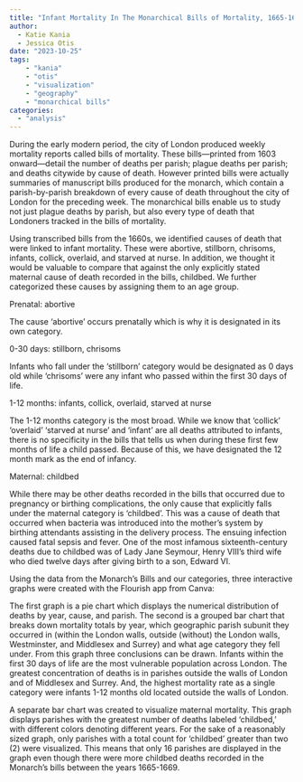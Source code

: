 ```yaml
---
title: "Infant Mortality In The Monarchical Bills of Mortality, 1665-1669"
author:
  - Katie Kania
  - Jessica Otis
date: "2023-10-25"
tags: 
    - "kania"
    - "otis"
    - "visualization"
    - "geography"
    - "monarchical bills"
categories: 
  - "analysis"
---
```


During the early modern period, the city of London produced weekly mortality reports called bills of mortality. These bills—printed from 1603 onward—detail the number of deaths per parish; plague deaths per parish; and deaths citywide by cause of death. However printed bills were actually summaries of manuscript bills produced for the monarch, which contain a parish-by-parish breakdown of every cause of death throughout the city of London for the preceding week. The monarchical bills enable us to study not just plague deaths by parish, but also every type of death that Londoners tracked in the bills of mortality.

Using transcribed bills from the 1660s, we identified causes of death that were linked to infant mortality. These were abortive, stillborn, chrisoms, infants, collick, overlaid, and starved at nurse. In addition, we thought it would be valuable to compare that against the only explicitly stated maternal cause of death recorded in the bills, childbed. We further categorized these causes by assigning them to an age group. 

Prenatal: abortive

The cause ‘abortive’ occurs prenatally which is why it is designated in its own category.

0-30 days: stillborn, chrisoms

Infants who fall under the ‘stillborn’ category would be designated as 0 days old while ‘chrisoms’ were any infant who passed within the first 30 days of life. 

1-12 months: infants, collick, overlaid, starved at nurse

The 1-12 months category is the most broad. While we know that ‘collick’ ‘overlaid’ ‘starved at nurse’ and ‘infant’ are all deaths attributed to infants, there is no specificity in the bills that tells us when during these first few months of life a child passed. Because of this, we have designated the 12 month mark as the end of infancy. 

Maternal: childbed

While there may be other deaths recorded in the bills that occurred due to pregnancy or birthing complications, the only cause that explicitly falls under the maternal category is ‘childbed’. This was a cause of death that occurred when bacteria was introduced into the mother’s system by birthing attendants assisting in the delivery process. The ensuing infection caused fatal sepsis and fever. One of the most infamous sixteenth-century deaths due to childbed was of Lady Jane Seymour, Henry VIII’s third wife who died twelve days after giving birth to a son, Edward VI. 

Using the data from the Monarch’s Bills and our categories, three interactive graphs were created with the Flourish app from Canva:

<div class="flourish-embed" data-src="story/2044060"><script src="https://public.flourish.studio/resources/embed.js"></script></div> 

The first graph is a pie chart which displays the numerical distribution of deaths by year, cause, and parish. The second is a grouped bar chart that breaks down mortality totals by year, which geographic parish subunit they occurred in (within the London walls, outside (without) the London walls, Westminster, and Middlesex and Surrey) and what age category they fell under. From this graph three conclusions can be drawn. Infants within the first 30 days of life are the most vulnerable population across London. The greatest concentration of deaths is in parishes outside the walls of London and of Middlesex and Surrey. And, the highest mortality rate as a single category were infants 1-12 months old located outside the walls of London. 

A separate bar chart was created to visualize maternal mortality. This graph displays parishes with the greatest number of deaths labeled ‘childbed,’ with different colors denoting different years. For the sake of a reasonably sized graph, only parishes with a total count for ‘childbed’ greater than two (2) were visualized. This means that only 16 parishes are displayed in the graph even though there were more childbed deaths recorded in the Monarch’s bills between the years 1665-1669.